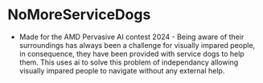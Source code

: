# NoMoreServiceDogs
- Made for the AMD Pervasive AI contest 2024 - Being aware of their surroundings has always been a challenge for visually impared people, in consequence, they have been provided with service dogs to help them. This uses ai to solve this problem of independancy allowing visually impared people to navigate without any external help.
